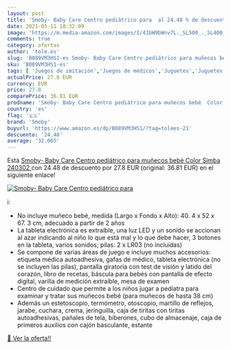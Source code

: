 ```yaml
---
layout: post
title: 'Smoby- Baby Care Centro pediátrico para  al 24.48 % de descuento'
date: 2021-05-11 18:32:09
image: 'https://m.media-amazon.com/images/I/41bW9bWnv7L._SL500_._SL400_.jpg'
comments: true
category: ofertas
author: 'tole.es'
slug: 'B089VM3HS1-es Smoby- Baby Care Centro pediátrico para muñecos bebé Color...'
sku: 'B089VM3HS1-es'
tags: [ 'Juegos de imitación','Juegos de médicos','Juguetes','Juguetes y juegos','bebé','smoby', ]
actualPrice: 27.8 EUR
currency: EUR
price: 27.8
comparePrice: 36.81 EUR
prodname: 'Smoby- Baby Care Centro pediátrico para muñecos bebé  Color  Simba 240302 '
country: 'es'
flag: '🇪🇸'
brand: 'Smoby'
buyurl: 'https://www.amazon.es/dp/B089VM3HS1/?tag=tolees-21'
descuento: '24.48'
average: '32.065'
---
```


Está [Smoby- Baby Care Centro pediátrico para muñecos bebé  Color  Simba 240302 ](https://www.amazon.es/dp/B089VM3HS1/?tag=tolees-21) con 24.48 de descuento por 27.8 EUR (original: 36.81 EUR) en el siguiente enlace!

[![Smoby- Baby Care Centro pediátrico para ](https://m.media-amazon.com/images/I/41bW9bWnv7L._SL500_._SL400_.jpg)](https://www.amazon.es/dp/B089VM3HS1/?tag=tolees-21)

ℹ️:

- No incluye muñeco bebé, medida (Largo x Fondo x Alto): 40. 4 x 52 x 67. 3 cm, adecuado a partir de 2 años
- La tableta electrónica es extraíble, una luz LED y un sonido se accionan al azar indicando al niño lo que está mal y lo que debe hacer, 3 botones en la tableta, varios sonidos; pilas: 2 x LR03 (no incluidas)
- Se compone de varias áreas de juego e incluye muchos accesorios: etiqueta médica autoadhesiva, gafas de médico, tableta electrónica (no se incluyen las pilas), pantalla giratoria con test de visión y latido del corazón, libro de recetas, báscula para bebés con pantalla de efecto digital, varilla de medición extraíble, mesa de examen
- Centro de cuidado que permite a los niños jugar a pediatra para examinar y tratar sus muñecos bebé (para muñecos de hasta 38 cm)
- Además un estetoscopio, termómetro, otoscopio, martillo de reflejos, jarabe, cuchara, crema, jeringuilla, caja de tiritas con tiritas autoadhesivas, pañales de tela, biberones, cubo de almacenaje, caja de primeros auxilios con cajón basculante, estante

[🛒 Ver la oferta!!](https://www.amazon.es/dp/B089VM3HS1/?tag=tolees-21)
